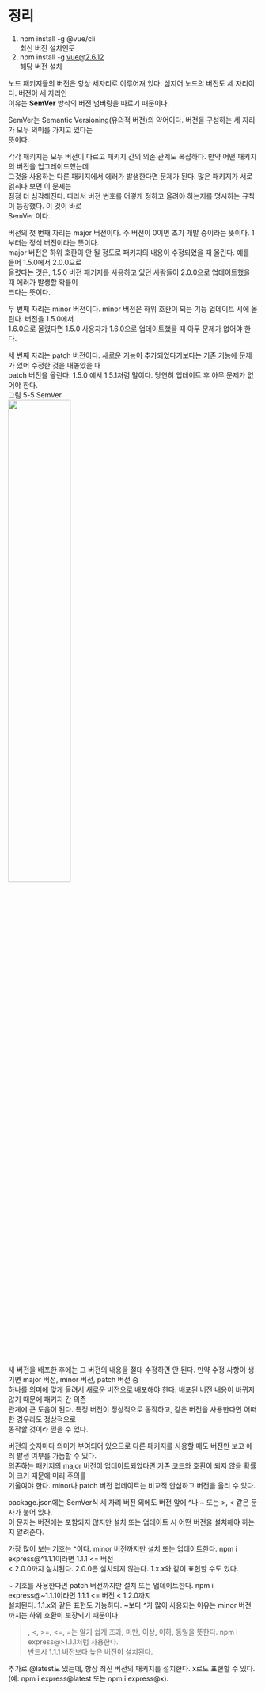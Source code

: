 # 정리
1. npm install -g @vue/cli   
최신 버전 설치인듯  
2. npm install -g vue@2.6.12  
해당 버전 설치  

노드 패키지들의 버전은 항상 세자리로 이루어져 있다. 심지어 노드의 버전도 세 자리이다. 버전이 세 자리인  
이유는 **SemVer** 방식의 버전 넘버링을 따르기 때문이다. 
  
SemVer는 Semantic Versioning(유의적 버전)의 약어이다. 버전을 구성하는 세 자리가 모두 의미를 가지고 있다는  
뜻이다.  
  
각각 패키지는 모두 버전이 다르고 패키지 간의 의존 관계도 복잡하다. 만약 어떤 패키지의 버전을 업그레이드했는데  
그것을 사용하는 다른 패키지에서 에러가 발생한다면 문제가 된다. 많은 패키지가 서로 얽히다 보면 이 문제는  
점점 더 심각해진다. 따라서 버전 번호를 어떻게 정하고 올려야 하는지를 명시하는 규칙이 등장했다. 이 것이 바로  
SemVer 이다.  
  
버전의 첫 번째 자리는 major 버전이다. 주 버전이 0이면 초기 개발 중이라는 뜻이다. 1부터는 정식 버전이라는 뜻이다.  
major 버전은 하위 호환이 안 될 정도로 패키지의 내용이 수정되었을 때 올린다. 예를 들어 1.5.0에서 2.0.0으로  
올렸다는 것은, 1.5.0 버전 패키지를 사용하고 있던 사람들이 2.0.0으로 업데이트했을 때 에러가 발생할 확률이  
크다는 뜻이다. 
  
두 번째 자리는 minor 버전이다. minor 버전은 하위 호환이 되는 기능 업데이트 시에 올린다. 버전을 1.5.0에서  
1.6.0으로 올렸다면 1.5.0 사용자가 1.6.0으로 업데이트했을 때 아무 문제가 없어야 한다.  
  
세 번째 자리는 patch 버전이다. 새로운 기능이 추가되었다기보다는 기존 기능에 문제가 있어 수정한 것을 내놓았을 때  
patch 버전을 올린다. 1.5.0 에서 1.5.1처럼 말이다. 당연히 업데이트 후 아무 문제가 없어야 한다.  
그림 5-5 SemVer  
<img src="https://user-images.githubusercontent.com/33191974/150791560-8cce5b7a-962e-46f3-9331-ebaf3136f02f.png" width="50%" height="50%"/>   
새 버전을 배포한 후에는 그 버전의 내용을 절대 수정하면 안 된다. 만약 수정 사항이 생기면 major 버전, minor 버전, patch 버전 중   
하나를 의미에 맞게 올려서 새로운 버전으로 배포해야 한다. 배포된 버전 내용이 바뀌지 않기 때문에 패키지 간 의존  
관계에 큰 도움이 된다. 특정 버전이 정상적으로 동작하고, 같은 버전을 사용한다면 어떠한 경우라도 정상적으로  
동작할 것이라 믿을 수 있다.  
  
버전의 숫자마다 의미가 부여되어 있으므로 다른 패키지를 사용할 때도 버전만 보고 에러 발생 여부를 가늠할 수 있다.  
의존하는 패키지의 major 버전이 업데이트되었다면 기존 코드와 호환이 되지 않을 확률이 크기 때문에 미리 주의를  
기울여야 한다. minor나 patch 버전 업데이트는 비교적 안심하고 버전을 올리 수 있다.  
  
package.json에는 SemVer식 세 자리 버전 외에도 버전 앞에 ^나 ~ 또는 >, < 같은 문자가 붙어 있다.  
이 문자는 버전에는 포함되지 않지만 설치 또는 업데이트 시 어떤 버전을 설치해야 하는지 알려준다.  
  
가장 많이 보는 기호는 ^이다. minor 버전까지만 설치 또는 업데이트한다. npm i express@^1.1.1이라면 1.1.1 <= 버전   
< 2.0.0까지 설치된다. 2.0.0은 설치되지 않는다. 1.x.x와 같이 표현할 수도 있다.  
  
~ 기호를 사용한다면 patch 버전까지만 설치 또는 업데이트한다. npm i express@~1.1.1이라면 1.1.1 <= 버전 < 1.2.0까지  
설치된다. 1.1.x와 같은 표현도 가능하다. ~보다 ^가 많이 사용되는 이유는 minor 버전까지는 하위 호환이 보장되기 때문이다.  
  
>, <, >=, <=, =는 알기 쉽게 초과, 미만, 이상, 이하, 동일을 뜻한다. npm i express@>1.1.1처럼 사용한다.  
반드시 1.1.1 버전보다 높은 버전이 설치된다.  
  
추가로 @latest도 있는데, 항상 최신 버전의 패키지를 설치한다. x로도 표현할 수 있다.  
(예: npm i express@latest 또는 npm i express@x).


















































